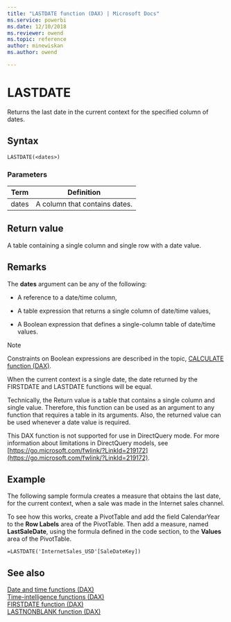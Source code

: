 ```yaml
---
title: "LASTDATE function (DAX) | Microsoft Docs"
ms.service: powerbi 
ms.date: 12/10/2018
ms.reviewer: owend
ms.topic: reference
author: minewiskan
ms.author: owend

---
```

# LASTDATE
Returns the last date in the current context for the specified column of dates.  
  
## Syntax  
  
```dax
LASTDATE(<dates>)  
```
  
### Parameters  
  
|Term|Definition|  
|--------|--------------|  
|dates|A column that contains dates.|  
  
## Return value  
A table containing a single column and single row with a date value.  
  
## Remarks  
The **dates** argument can be any of the following:  
  
-   A reference to a date/time column,  
  
-   A table expression that returns a single column of date/time values,  
  
-   A Boolean expression that defines a single-column table of date/time values.  
  
> [!NOTE]  
> Constraints on Boolean expressions are described in the topic, [CALCULATE function &#40;DAX&#41;](calculate-function-dax.md).  
  
When the current context is a single date, the date returned by the FIRSTDATE and LASTDATE functions will be equal.  
  
Technically, the Return value is a table that contains a single column and single value. Therefore, this function can be used as an argument to any function that requires a table in its arguments. Also, the returned value can be used whenever a date value is required.  
  
This DAX function is not supported for use in DirectQuery mode. For more information about limitations in DirectQuery models, see  [https://go.microsoft.com/fwlink/?LinkId=219172](https://go.microsoft.com/fwlink/?LinkId=219172).  
  
## Example  
The following sample formula creates a measure that obtains the last date, for the current context, when a sale was made in the Internet sales channel.  
  
To see how this works, create a PivotTable and add the field CalendarYear to the **Row Labels** area of the PivotTable. Then add a measure, named **LastSaleDate**, using the formula defined in the code section, to the **Values** area of the PivotTable.  
  
```dax
=LASTDATE('InternetSales_USD'[SaleDateKey])  
```
  
## See also  
[Date and time functions &#40;DAX&#41;](date-and-time-functions-dax.md)  
[Time-intelligence functions &#40;DAX&#41;](time-intelligence-functions-dax.md)  
[FIRSTDATE function &#40;DAX&#41;](firstdate-function-dax.md)  
[LASTNONBLANK function &#40;DAX&#41;](lastnonblank-function-dax.md)  
 
  
